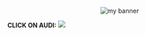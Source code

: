<p align="center">

<img src="https://img.freepik.com/free-vector/coding-system-banner_87720-2994.jpg?w=1800" alt="my banner">

</p>

**CLICK ON AUDI:** <a href="https://cdn.kapwing.com/collections/Leonardo-Dicaprio-Cheers-zbp4s.jpg">
  <img src="https://aleen42.github.io/badges/src/audi.svg" />
</a>




